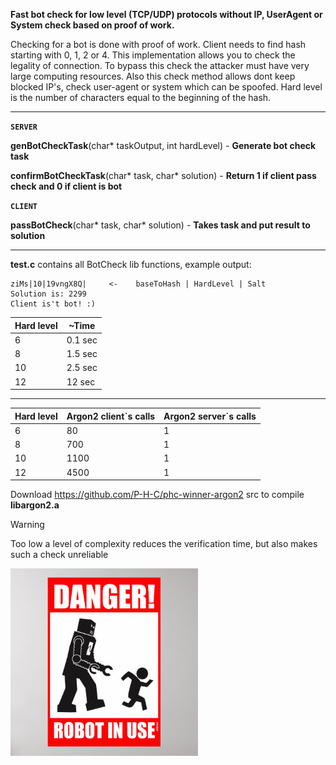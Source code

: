 **Fast bot check for low level (TCP/UDP) protocols without IP, UserAgent or System check based on proof of work.**

Checking for a bot is done with proof of work. Client needs to find
hash starting with 0, 1, 2 or 4. This implementation allows you to check the legality
of connection. To bypass this check the attacker must have very large computing resources.
Also this check method allows dont keep blocked IP's, check user-agent or system which
can be spoofed.
Hard level is the number of characters equal to the beginning of the hash.
****
**```SERVER```**

**genBotCheckTask**(char* taskOutput, int hardLevel) - **Generate bot check task**

**confirmBotCheckTask**(char* task, char* solution) - **Return 1 if client pass check and 0 if client is bot**

**```CLIENT```**

**passBotCheck**(char* task, char* solution) - **Takes task and put result to solution**
****
**test.c** contains all BotCheck lib functions, example output:
```
ziMs|10|19vngX8Q|     <-    baseToHash | HardLevel | Salt
Solution is: 2299
Client is't bot! :)
```
 
|Hard level| ~Time |
|---|---|
|6|0.1 sec|
|8|1.5 sec|
|10|2.5 sec|
|12|12 sec|
****

|Hard level|Argon2 client\`s calls|Argon2 server\`s calls|
|---|---|---|
|6|80|1|
|8|700|1|
|10|1100|1|
|12|4500|1|

Download https://github.com/P-H-C/phc-winner-argon2 src to compile **libargon2.a**

> [!WARNING]
> Too low a level of complexity reduces the verification time, but also makes such a check unreliable


![image](img/robot.jpg)
